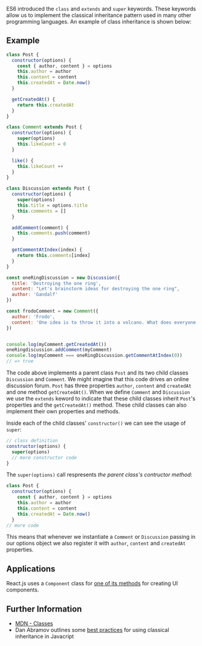 ES6 introduced the `class` and `extends` and `super` keywords. These keywords allow us to implement the classical inheritance pattern used in many other programming languages. An example of class inheritance is shown below:

## Example

```js
class Post {
  constructor(options) {
    const { author, content } = options
    this.author = author
    this.content = content
    this.createdAt = Date.now()
  }

  getCreatedAt() {
    return this.createdAt
  }
}

class Comment extends Post {
  constructor(options) {
    super(options)
    this.likeCount = 0
  }

  like() {
    this.likeCount ++ 
  }
}

class Discussion extends Post {
  constructor(options) {
    super(options)
    this.title = options.title
    this.comments = []
  }

  addComment(comment) {
    this.comments.push(comment)
  }

  getCommentAtIndex(index) {
    return this.comments[index]
  }
}

const oneRingDiscussion = new Discussion({
  title: 'Destroying the one ring',
  content: "Let's brainstorm ideas for destroying the one ring",
  author: 'Gandalf'
})

const frodoComment = new Comment({ 
  author: 'Frodo', 
  content: 'One idea is to throw it into a volcano. What does everyone think?'
})


console.log(myComment.getCreatedAt())
oneRingdiscussion.addComment(myComment)
console.log(myComment === oneRingDiscussion.getCommentAtIndex(0))
// => true

```
The code above implements a parent class `Post` and its two child classes `Discussion` and `Comment`. We might imagine that this code drives an online discussion forum. `Post` has three properties `author`, `content` and `createdAt` and one method `getCreatedAt()`. When we define `Comment` and `Discussion` we use the `extends` keword to indicate that these child classes inherit `Post`'s properties and the `getCreatedAt()` method. These child classes can also implement their own properties and methods.

Inside each of the child classes' `constructor()` we can see the usage of `super`:
```js
// class definition
constructor(options) {
  super(options)
  // more constructor code
}

```
The `super(options)` call respresents *the parent class's contructor method*:
```js
class Post {
  constructor(options) {
    const { author, content } = options
    this.author = author
    this.content = content
    this.createdAt = Date.now()
  }
// more code
```
This means that whenever we instantiate a `Comment` or `Discussion` passing in our options object we also register it with `author`, `content` and `createdAt` properties. 

## Applications

React.js uses a `Component` class for [one of its methods](https://facebook.github.io/react/docs/reusable-components.html#es6-classes) for creating UI components.

## Further Information

  * [MDN - Classes](https://developer.mozilla.org/en/docs/Web/JavaScript/Reference/Classes)
  * Dan Abramov outlines some [best practices](https://medium.com/@dan_abramov/how-to-use-classes-and-sleep-at-night-9af8de78ccb4#.wdmybk5py) for using classical inheritance in Javacript
